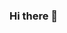 ### Hi there 👋

<!--
**fleola/fleola** is a ✨ _special_ ✨ repository because its `README.md` (this file) appears on your GitHub profile.

Here are some ideas to get you started:

- 🔭 I’m currently working on @TeatroSummarte's digital strategy
- 🌱 I’m currently learning React & Node
- 💬 Ask me anything!
- 📫 How to reach me: @fleola / feola.leopoldo@gmail.com
- ⚡ Fun fact: formerly butcher 🥩
-->
